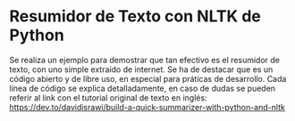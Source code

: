 # Resumidor de Texto con NLTK de Python
Se realiza un ejemplo para demostrar que tan efectivo es el resumidor de texto, con uno simple extraído de internet.
Se ha de destacar que es un código abierto y de libre uso, en especial para práticas de desarrollo.
Cada línea de código se explica detalladamente, en caso de dudas se pueden referir al link con el tutorial original
de texto en inglés:
https://dev.to/davidisrawi/build-a-quick-summarizer-with-python-and-nltk
